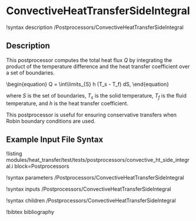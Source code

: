 # ConvectiveHeatTransferSideIntegral

!syntax description /Postprocessors/ConvectiveHeatTransferSideIntegral

## Description

This postprocessor computes the total heat flux $Q$ by integrating
the product of the temperature difference and the heat transfer coefficient
over a set of boundaries.

\begin{equation}
 Q = \int\limits_{S} h (T_s - T_f)  dS,
\end{equation}

where $S$ is the set of boundaries, $T_s$ is the solid temperature, $T_f$ is the fluid temperature, and $h$ is the heat transfer coefficient.

This postprocessor is useful for ensuring conservative transfers when Robin boundary conditions are used.


## Example Input File Syntax

!listing modules/heat_transfer/test/tests/postprocessors/convective_ht_side_integral.i
block=Postprocessors


!syntax parameters /Postprocessors/ConvectiveHeatTransferSideIntegral

!syntax inputs /Postprocessors/ConvectiveHeatTransferSideIntegral

!syntax children /Postprocessors/ConvectiveHeatTransferSideIntegral

!bibtex bibliography
